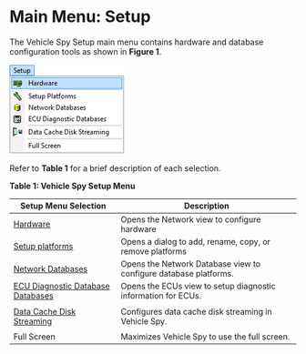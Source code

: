 # Main Menu: Setup

The Vehicle Spy Setup main menu contains hardware and database configuration tools as shown in **Figure 1**.

![Figure 1: The Vehicle Spy Setup main menu.](../../.gitbook/assets/spysetupmenu.gif)

Refer to **Table 1** for a brief description of each selection.

**Table 1: Vehicle Spy Setup Menu**

| Setup Menu Selection                                              | Description                                                      |
| ----------------------------------------------------------------- | ---------------------------------------------------------------- |
| [Hardware](../main-menu-spy-networks/networks/setup-a-network.md) | Opens the Network view to configure hardware                     |
| [Setup platforms](setup-platforms.md)                             | Opens a dialog to add, rename, copy, or remove platforms         |
| [Network Databases](network-databases.md)                         | Opens the Network Database view to configure database platforms. |
| [ECU Diagnostic Database Databases](ecus-view/)                   | Opens the ECUs view to setup diagnostic information for ECUs.    |
|                                                                   |                                                                  |
| [Data Cache Disk Streaming](data-cache-disk-streaming.md)         | Configures data cache disk streaming in Vehicle Spy.             |
|                                                                   |                                                                  |
| Full Screen                                                       | Maximizes Vehicle Spy to use the full screen.                    |
